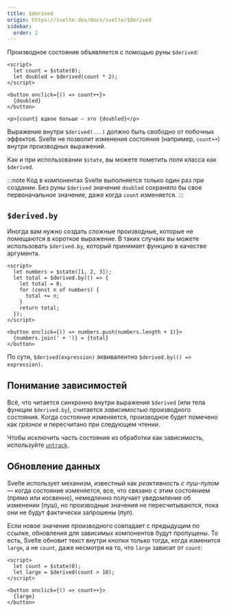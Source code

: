 ```yaml
---
title: $derived
origin: https://svelte.dev/docs/svelte/$derived
sidebar:
  order: 2
---
```


Производное состояние объявляется с помощью руны `$derived`:

```svelte
<script>
  let count = $state(0);
  let doubled = $derived(count * 2);
</script>

<button onclick={() => count++}>
  {doubled}
</button>

<p>{count} вдвое больше — это {doubled}</p>
```

Выражение внутри `$derived(...)` должно быть свободно от побочных эффектов. Svelte не позволит изменения состояния (например, `count++`) внутри производных выражений.

Как и при использовании `$state`, вы можете пометить поля класса как `$derived`.

:::note
Код в компонентах Svelte выполняется только один раз при создании. Без руны `$derived` значение `doubled` сохраняло бы свое первоначальное значение, даже когда `count` изменяется.
:::

## `$derived.by`

Иногда вам нужно создать сложные производные, которые не помещаются в короткое выражение. В таких случаях вы можете использовать `$derived.by`, который принимает функцию в качестве аргумента.

```svelte
<script>
  let numbers = $state([1, 2, 3]);
  let total = $derived.by(() => {
    let total = 0;
    for (const n of numbers) {
      total += n;
    }
    return total;
  });
</script>

<button onclick={() => numbers.push(numbers.length + 1)}>
  {numbers.join(' + ')} = {total}
</button>
```

По сути, `$derived(expression)` эквивалентно `$derived.by(() => expression)`.

## Понимание зависимостей

Всё, что читается синхронно внутри выражения `$derived` (или тела функции `$derived.by`), считается _зависимостью_ производного состояния. Когда состояние изменяется, производное будет помечено как _грязное_ и пересчитано при следующем чтении.

Чтобы исключить часть состояния из обработки как зависимость, используйте [`untrack`](https://svelte.dev/docs/svelte/svelte#untrack).

## Обновление данных

Svelte использует механизм, известный как _реактивность с пуш-пулом_ — когда состояние изменяется, все, что связано с этим состоянием (прямо или косвенно), немедленно получает уведомление об изменении (пуш), но производные значения не пересчитываются, пока они не будут фактически запрошены (пул).

Если новое значение производного совпадает с предыдущим по ссылке, обновления для зависимых компонентов будут пропущены. То есть, Svelte обновит текст внутри кнопки только тогда, когда изменится `large`, а не `count`, даже несмотря на то, что `large` зависит от `count`:

```svelte
<script>
  let count = $state(0);
  let large = $derived(count > 10);
</script>

<button onclick={() => count++}>
  {large}
</button>
```
